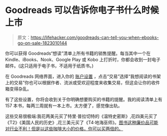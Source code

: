 # Goodreads 可以告诉你电子书什么时候上市

> 原文：<https://lifehacker.com/goodreads-can-tell-you-when-ebooks-go-on-sale-1823010144>

你可以获得 Goodreads“想读”清单上所有书籍的销售提醒。每当其中一个在 Kindle、iBooks、Nook、Google Play 或 Kobo 上打折时，你都会收到一封电子邮件。(这只适用于电子书，不适用于纸质书。)



在 Goodreads 网络界面，进入你的 [账户设置](https://www.goodreads.com/user/edit) ，点击“交易”选择“我想阅读的书架上的交易”你也可以根据作者、流派或受欢迎程度来收集交易，但这会让你的收件箱变得杂乱。

有了这些设置，你将会收到关于你明确想要购买的书籍的提醒。我的阅读清单上有 157 本书，每两三周就有一本上市。太方便了，感觉像出轨。

这些交易很极端:我花两美元买了特里·普拉切特的《温特史密斯》,花四美元买了《T2》《美国人民的历史》,花三美元买了《T4·地海巫师》。[图书这种廉价品可能对行业不利！但是以这些咖啡大小的价格，你可以买两倍的。](https://www.newyorker.com/magazine/2014/02/17/cheap-words)